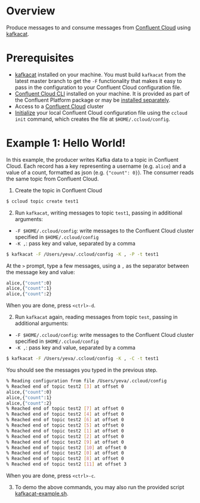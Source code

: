 # Overview

Produce messages to and consume messages from [Confluent Cloud](https://www.confluent.io/confluent-cloud/) using [kafkacat](https://github.com/edenhill/kafkacat).


# Prerequisites

* [kafkacat](https://github.com/edenhill/kafkacat) installed on your machine.  You must build `kafkacat` from the latest master branch to get the `-F` functionality that makes it easy to pass in the configuration to your Confluent Cloud configuration file.
* [Confluent Cloud CLI](https://docs.confluent.io/current/cloud/cli/install.html) installed on your machine. It is provided as part of the Confluent Platform package or may be [installed separately](https://docs.confluent.io/current/cloud/cli/install.html).
* Access to a [Confluent Cloud](https://www.confluent.io/confluent-cloud/) cluster
* [Initialize](https://docs.confluent.io/current/cloud/cli/multi-cli.html#connect-ccloud-cli-to-a-cluster) your local Confluent Cloud configuration file using the `ccloud init` command, which creates the file at `$HOME/.ccloud/config`.


# Example 1: Hello World!

In this example, the producer writes Kafka data to a topic in Confluent Cloud. 
Each record has a key representing a username (e.g. `alice`) and a value of a count, formatted as json (e.g. `{"count": 0}`).
The consumer reads the same topic from Confluent Cloud.

1. Create the topic in Confluent Cloud

```bash
$ ccloud topic create test1
```

2. Run `kafkacat`, writing messages to topic `test1`, passing in additional arguments:

* `-F $HOME/.ccloud/config`: write messages to the Confluent Cloud cluster specified in `$HOME/.ccloud/config`
* `-K ,`: pass key and value, separated by a comma

```bash
$ kafkacat -F /Users/yeva/.ccloud/config -K , -P -t test1
```

At the `>` prompt, type a few messages, using a `,` as the separator between the message key and value:

```bash
alice,{"count":0}
alice,{"count":1}
alice,{"count":2}
```

When you are done, press `<ctrl>-d`.

2. Run `kafkacat` again, reading messages from topic `test`, passing in additional arguments:

* `-F $HOME/.ccloud/config`: write messages to the Confluent Cloud cluster specified in `$HOME/.ccloud/config`
* `-K ,`: pass key and value, separated by a comma

```bash
$ kafkacat -F /Users/yeva/.ccloud/config -K , -C -t test1
```

You should see the messages you typed in the previous step.

```bash
% Reading configuration from file /Users/yeva/.ccloud/config
% Reached end of topic test2 [3] at offset 0
alice,{"count":0}
alice,{"count":1}
alice,{"count":2}
% Reached end of topic test2 [7] at offset 0
% Reached end of topic test2 [4] at offset 0
% Reached end of topic test2 [6] at offset 0
% Reached end of topic test2 [5] at offset 0
% Reached end of topic test2 [1] at offset 0
% Reached end of topic test2 [2] at offset 0
% Reached end of topic test2 [9] at offset 0
% Reached end of topic test2 [10] at offset 0
% Reached end of topic test2 [0] at offset 0
% Reached end of topic test2 [8] at offset 0
% Reached end of topic test2 [11] at offset 3
```

When you are done, press `<ctrl>-c`.

3. To demo the above commands, you may also run the provided script [kafkacat-example.sh](kafkacat-example.sh).
